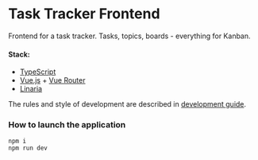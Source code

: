 # Task Tracker Frontend

Frontend for a task tracker. Tasks, topics, boards - everything for Kanban.

#### Stack:

- [TypeScript](https://github.com/microsoft/TypeScript)
- [Vue.js](https://github.com/vuejs/core) + [Vue Router](https://github.com/vuejs/router)
- [Linaria](https://github.com/callstack/linaria)

The rules and style of development are described in [development guide](docs/DEVELOPMENT.md).

### How to launch the application
```
npm i
npm run dev
```

